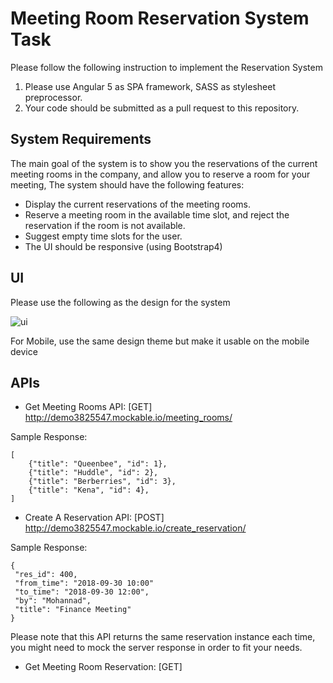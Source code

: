 # Meeting Room Reservation System Task

Please follow the following instruction to implement the Reservation System

1. Please use Angular 5 as SPA framework, SASS as stylesheet preprocessor.
1. Your code should be submitted as a pull request to this repository.

## System Requirements
The main goal of the system is to show you the reservations of the current meeting rooms in the company, and allow you to reserve a room for your meeting, The system should have the following features:

  - Display the current reservations of the meeting rooms.
  - Reserve a meeting room in the available time slot, and reject the reservation if the room is not available.
  - Suggest empty time slots for the user.
  - The UI should be responsive (using Bootstrap4)

## UI
Please use the following as the design for the system

![ui](https://image.ibb.co/etAXbp/reservation.png)

For Mobile, use the same design theme but make it usable on the mobile device


## APIs
- Get Meeting Rooms API: [GET] http://demo3825547.mockable.io/meeting_rooms/

Sample Response:
```
[
    {"title": "Queenbee", "id": 1},
    {"title": "Huddle", "id": 2},
    {"title": "Berberries", "id": 3},
    {"title": "Kena", "id": 4},
]
```

- Create A Reservation API: [POST] http://demo3825547.mockable.io/create_reservation/

Sample Response:
```
{
 "res_id": 400,
 "from_time": "2018-09-30 10:00"
 "to_time": "2018-09-30 12:00",
 "by": "Mohannad",
 "title": "Finance Meeting"
}
```

Please note that this API returns the same reservation instance each time, you might need to mock the server response in order to fit your needs.

- Get Meeting Room Reservation: [GET]
